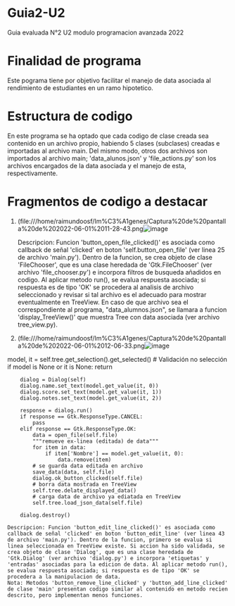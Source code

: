# Guia2-U2
Guia evaluada N°2 U2 modulo programacion avanzada 2022

# Finalidad de programa
Este pograma tiene por objetivo facilitar el manejo de data asociada al rendimiento de estudiantes en un ramo hipotetico.

# Estructura de codigo
En este programa se ha optado que cada codigo de clase creada sea contenido en un archivo propio, habiendo 5 clases (subclases) creadas e importadas al archivo main. Del mismo modo, otros dos archivos son importados al archivo main; 'data_alunos.json' y 'file_actions.py' son los archivos encargados de la data asociada y el manejo de esta, respectivamente. 


# Fragmentos de codigo a destacar

1. 
    (file:///home/raimundoosf/Im%C3%A1genes/Captura%20de%20pantalla%20de%202022-06-01%2011-28-43.png![image](https://user-images.githubusercontent.com/89752816/171444899-65c2915e-9576-4184-910f-c886f3a42922.png)

    
    Descripcion: Funcion 'button_open_file_clicked()' es asociada como callback de señal 'clicked' en boton 'self.button_open_file' (ver linea 25 de archivo 'main.py'). Dentro de la funcion, se crea objeto de clase 'FileChooser', que es una clase heredada de 'Gtk.FileChooser' (ver archivo 'file_chooser.py') e incorpora filtros de busqueda añadidos en codigo. Al aplicar metodo run(), se evalua respuesta asociada; si respuesta es de tipo 'OK' se procedera al analisis de archivo seleccionado y revisar si tal archivo es el adecuado para mostrar eventualmente en TreeView. En caso de que archivo sea el correspondiente al programa, "data_alumnos.json", se llamara a funcion 'display_TreeView()' que muestra Tree con data asociada (ver archivo tree_view.py).
    
2. (file:///home/raimundoosf/Im%C3%A1genes/Captura%20de%20pantalla%20de%202022-06-01%2012-06-33.png![image](https://user-images.githubusercontent.com/89752816/171449721-49ca105c-4ef6-436e-bbe8-40c1ea813a7a.png)

model, it = self.tree.get_selection().get_selected()
        # Validación no selección
        if model is None or it is None:
            return

        dialog = Dialog(self)
        dialog.name.set_text(model.get_value(it, 0))
        dialog.score.set_text(model.get_value(it, 1))
        dialog.notes.set_text(model.get_value(it, 2))

        response = dialog.run()
        if response == Gtk.ResponseType.CANCEL:
            pass
        elif response == Gtk.ResponseType.OK:
            data = open_file(self.file)
            """remueve ex-linea (editada) de data"""
            for item in data:
                if item['Nombre'] == model.get_value(it, 0):
                    data.remove(item)
            # se guarda data editada en archivo
            save_data(data, self.file)
            dialog.ok_button_clicked(self.file)
            # borra data mostrada en TreeView
            self.tree.delate_displayed_data()
            # carga data de archivo ya ediatada en TreeView
            self.tree.load_json_data(self.file)

        dialog.destroy() 
    
    Descripcion: Funcion 'button_edit_line_clicked()' es asociada como callback de señal 'clicked' en boton 'button_edit_line' (ver linea 43 de archivo 'main.py'). Dentro de la funcion, primero se evalua si linea seleccionada en TreeView existe. Si accion ha sido validada, se crea objeto de clase 'Dialog', que es una clase heredada de 'Gtk.Dialog' (ver archivo 'dialog.py') e incorpora 'etiquetas' y 'entradas' asociadas para la edicion de data. Al aplicar metodo run(), se evalua respuesta asociada; si respuesta es de tipo 'OK' se procedera a la manipulacion de data.
    Nota: Metodos 'button_remove_line_clicked' y 'button_add_line_clicked' de clase 'main' presentan codigo similar al contenido en metodo recien descrito, pero implementan menos funciones. 
    
    
